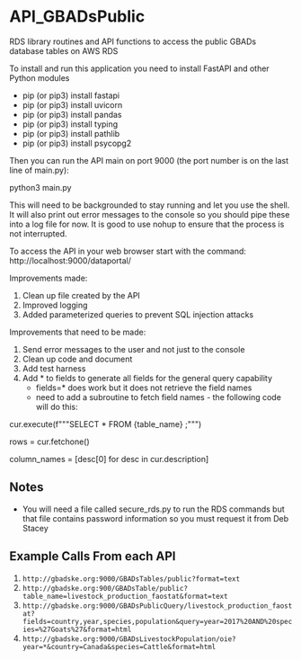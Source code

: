 # API_GBADsPublic
RDS library routines and API functions to access the public GBADs database tables on AWS RDS

To install and run this application you need to install FastAPI and other Python modules
 -  pip (or pip3) install fastapi
 -  pip (or pip3) install uvicorn
 -  pip (or pip3) install pandas
 -  pip (or pip3) install typing
 -  pip (or pip3) install pathlib
 -  pip (or pip3) install psycopg2

Then you can run the API main on port 9000 (the port number is on the last line of main.py):

python3 main.py

This will need to be backgrounded to stay running and let you use the shell.  It will also
print out error messages to the console so you should pipe these into a log file for now.
It is good to use nohup to ensure that the process is not interrupted.

To access the API in your web browser start with the command:
http://localhost:9000/dataportal/

Improvements made:
1. Clean up file created by the API
2. Improved logging
3. Added parameterized queries to prevent SQL injection attacks

Improvements that need to be made:
1. Send error messages to the user and not just to the console
2. Clean up code and document
3. Add test harness
4. Add * to fields to generate all fields for the general query capability
   - fields=* does work but it does not retrieve the field names
   - need to add a subroutine to fetch field names - the following code will do this:

cur.execute(f"""SELECT * FROM {table_name} ;""")

rows = cur.fetchone()

column_names = [desc[0] for desc in cur.description]

## Notes

- You will need a file called secure_rds.py to run the RDS commands but that file contains
password information so you must request it from Deb Stacey


## Example Calls From each API
1. ```http://gbadske.org:9000/GBADsTables/public?format=text```
2. ```http://gbadske.org:900/GBADsTable/public?table_name=livestock_production_faostat&format=text```
3. ```http://gbadske.org:9000/GBADsPublicQuery/livestock_production_faostat?fields=country,year,species,population&query=year=2017%20AND%20species=%27Goats%27&format=html```
4. ```http://gbadske.org:9000/GBADsLivestockPopulation/oie?year=*&country=Canada&species=Cattle&format=html```